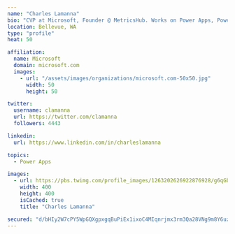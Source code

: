 ```yaml
---
name: "Charles Lamanna"
bio: "CVP at Microsoft, Founder @ MetricsHub. Works on Power Apps, Power Automate, Power Virtual Agent, Common Data Service and Dynamics 365."
location: Bellevue, WA
type: "profile"
heat: 50

affiliation:
  name: Microsoft
  domain: microsoft.com
  images:
    - url: "/assets/images/organizations/microsoft.com-50x50.jpg"
      width: 50
      height: 50

twitter:
  username: clamanna
  url: https://twitter.com/clamanna
  followers: 4443

linkedin:
  url: https://www.linkedin.com/in/charleslamanna

topics:
  - Power Apps

images:
  - url: https://pbs.twimg.com/profile_images/1263202626922876928/g6qGbHZ-_400x400.jpg
    width: 400
    height: 400
    isCached: true
    title: "Charles Lamanna"

secured: "d/bHIy2W7cPY5WpGQXgpxgqBuPiEx1ixoC4MIqnrjmx3rm3Qa28VNg9m8Y6uzXpFYWyI1n68k7JttE+rGQ2N+sjCdOR1UNbfRDfwynaUD+/YfEIpeST6mDQkEKMYU8raKUmmZw2pezEKbLlfgAXokE5zHD1nddyTcFX8JRU4PNg+mDS8UvAmDyfbkGImSbasVFy+oYqAvVav7jty+6O3s1VdxEHUuOW1p01ylmFbmOLPP+oJijRW6qwUvUcFSYXSpNSWbMdbNehroNdlBV6fQQHg+e3ARVNJ2wBBL6LGI7/dowWnghDskthgzPaFAsouwjl+Is3frrKZkLGziORH32XEOX9wgEs6Vqko0jRDrhht5PcmvAPmqVWNi3bWmbXbr1KjkQeXW26GSw8D+FAA33rXerZnnhcWqQZia0o2OVs=;CP0U9AnUDu+wabTxT4cLXA=="
---
```


